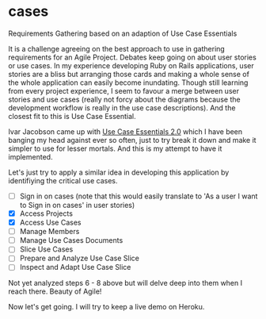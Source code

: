 cases
=====

Requirements Gathering based on an adaption of Use Case Essentials

It is a challenge agreeing on the best approach to use in gathering requirements for an Agile Project. Debates keep going on about user stories or use cases. In my experience developing Ruby on Rails applications, user stories are a bliss but arranging those cards and making a whole sense of the whole application can easily become inundating. Though still learning from every project experience, I seem to favour a merge between user stories and use cases (really not forcy about the diagrams because the development workflow is really in the use case descriptions). And the closest fit to this is Use Case Essential.

Ivar Jacobson came up with [Use Case Essentials 2.0](http://www.ivarjacobson.com/Use_Case2.0_ebook/) which I have been banging my head against ever so often, just to try break it down and make it simpler to use for lesser mortals. And this is my attempt to have it implemented.

Let's just try to apply a similar idea in developing this application by identifiying the critical use cases.

- [ ] Sign in on cases (note that this would easily translate to 'As a user I want to Sign in on cases' in user stories)
- [x] Access Projects
- [x] Access Use Cases
- [ ] Manage Members
- [ ] Manage Use Cases Documents
- [ ] Slice Use Cases
- [ ] Prepare and Analyze Use Case Slice
- [ ] Inspect and Adapt Use Case Slice

Not yet analyzed steps 6 - 8 above but will delve deep into them when I reach there. Beauty of Agile!

Now let's get going. I will try to keep a live demo on Heroku.
